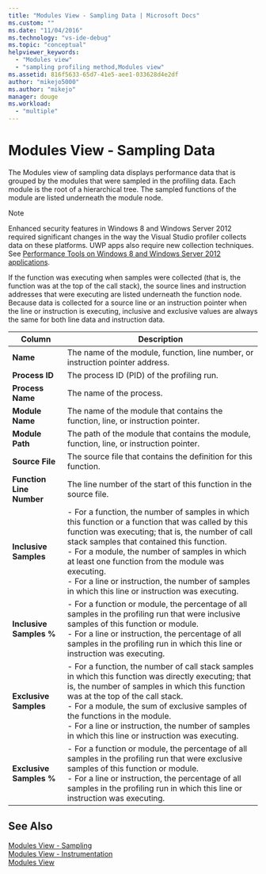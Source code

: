 ```yaml
---
title: "Modules View - Sampling Data | Microsoft Docs"
ms.custom: ""
ms.date: "11/04/2016"
ms.technology: "vs-ide-debug"
ms.topic: "conceptual"
helpviewer_keywords: 
  - "Modules view"
  - "sampling profiling method,Modules view"
ms.assetid: 816f5633-65d7-41e5-aee1-033628d4e2df
author: "mikejo5000"
ms.author: "mikejo"
manager: douge
ms.workload: 
  - "multiple"
---
```

# Modules View - Sampling Data
The Modules view of sampling data displays performance data that is grouped by the modules that were sampled in the profiling data. Each module is the root of a hierarchical tree. The sampled functions of the module are listed underneath the module node.  
  
> [!NOTE]
>  Enhanced security features in Windows 8 and Windows Server 2012 required significant changes in the way the Visual Studio profiler collects data on these platforms. UWP apps also require new collection techniques. See [Performance Tools on Windows 8 and Windows Server 2012 applications](../profiling/performance-tools-on-windows-8-and-windows-server-2012-applications.md).  
  
 If the function was executing when samples were collected (that is, the function was at the top of the call stack), the source lines and instruction addresses that were executing are listed underneath the function node. Because data is collected for a source line or an instruction pointer when the line or instruction is executing, inclusive and exclusive values are always the same for both line data and instruction data.  
  
|Column|Description|  
|------------|-----------------|  
|**Name**|The name of the module, function, line number, or instruction pointer address.|  
|**Process ID**|The process ID (PID) of the profiling run.|  
|**Process Name**|The name of the process.|  
|**Module Name**|The name of the module that contains the function, line, or instruction pointer.|  
|**Module Path**|The path of the module that contains the module, function, line, or instruction pointer.|  
|**Source File**|The source file that contains the definition for this function.|  
|**Function Line Number**|The line number of the start of this function in the source file.|  
|**Inclusive Samples**|-   For a function, the number of samples in which this function or a function that was called by this function was executing; that is, the number of call stack samples that contained this function.<br />-   For a module, the number of samples in which at least one function from the module was executing.<br />-   For a line or instruction, the number of samples in which this line or instruction was executing.|  
|**Inclusive Samples %**|-   For a function or module, the percentage of all samples in the profiling run that were inclusive samples of this function or module.<br />-   For a line or instruction, the percentage of all samples in the profiling run in which this line or instruction was executing.|  
|**Exclusive Samples**|-   For a function, the number of call stack samples in which this function was directly executing; that is, the number of samples in which this function was at the top of the call stack.<br />-   For a module, the sum of exclusive samples of the functions in the module.<br />-   For a line or instruction, the number of samples in which this line or instruction was executing.|  
|**Exclusive Samples %**|-   For a function or module, the percentage of all samples in the profiling run that were exclusive samples of this function or module.<br />-   For a line or instruction, the percentage of all samples in the profiling run in which this line or instruction was executing.|  
  
## See Also  
 [Modules View - Sampling](../profiling/modules-view-dotnet-memory-sampling-data.md)   
 [Modules View - Instrumentation](../profiling/modules-view-dotnet-memory-instrumentation-data.md)   
 [Modules View](../profiling/modules-view-instrumentation-data.md)